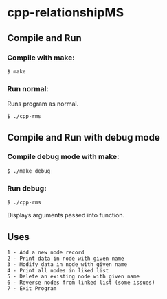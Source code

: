 # cpp-relationshipMS

## Compile and Run
### Compile with make:
```
$ make
```
### Run normal:
Runs program as normal.
```
$ ./cpp-rms
```
## Compile and Run with debug mode
### Compile debug mode with make:
```
$ ./make debug
```
### Run debug:
```
$ ./cpp-rms
```
Displays arguments passed into function.

## Uses
```
1 - Add a new node record
2 - Print data in node with given name
3 - Modify data in node with given name
4 - Print all nodes in liked list
5 - Delete an existing node with given name
6 - Reverse nodes from linked list (some issues)
7 - Exit Program
```
